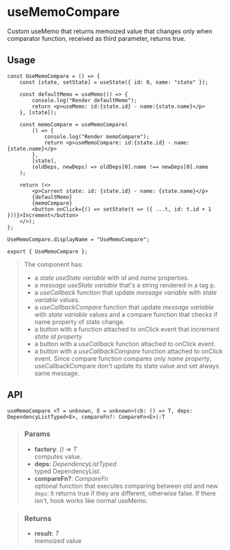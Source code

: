 # useMemoCompare
Custom useMemo that returns memoized value that changes only when comparator function, received as third parameter, returns true.

## Usage

```tsx
const UseMemoCompare = () => {
	const [state, setState] = useState({ id: 0, name: "state" });

	const defaultMemo = useMemo(() => {
		console.log("Render defaultMemo");
		return <p>useMemo: id:{state.id} - name:{state.name}</p>
	}, [state]);

	const memoCompare = useMemoCompare(
		() => {
			console.log("Render memoCompare");
			return <p>useMemoCompare: id:{state.id} - name:{state.name}</p>
		},
		[state],
		(oldDeps, newDeps) => oldDeps[0].name !== newDeps[0].name
	);

	return (<>
		<p>Current state: id: {state.id} - name: {state.name}</p>
		{defaultMemo}
		{memoCompare}
		<button onClick={() => setState(t => ({ ...t, id: t.id + 1 }))}>Increment</button>
	</>);
};

UseMemoCompare.displayName = "UseMemoCompare";

export { UseMemoCompare };
```

> The component has:
> - a _state useState variable_ with _id_ and _name_ properties.
> - a _message useState variable_ that's a string rendered in a tag p.
> - a _useCallback_ function that update _message variable_ with _state variable_ values.
> - a _useCallbackCompare_ function that update _message variable_ with _state variable_ values and a compare function that checks if name property of state change.
> - a button with a function attached to onClick event that increment _state id property_
> - a button with a _useCallback_ function attached to onClick event.
> - a button with a _useCallbackCompare_ function attached to onClick event.
> Since compare function compares only _name property_, useCallbackCompare don't update its state value and set always same message.


## API

```tsx
useMemoCompare <T = unknown, E = unknown>(cb: () => T, deps: DependencyListTyped<E>, compareFn?: CompareFn<E>):T 
```

> ### Params
>
> - __factory__: _() => T_  
computes value.
> - __deps__: _DependencyListTyped_  
typed DependencyList.
> - __compareFn?__: _CompareFn_  
optional function that executes comparing between old and new `deps`: it returns true if they are different, otherwise false. If there isn't, hook works like normal useMemo.
>

> ### Returns
>
> - __result__: _T_  
memoized value
>